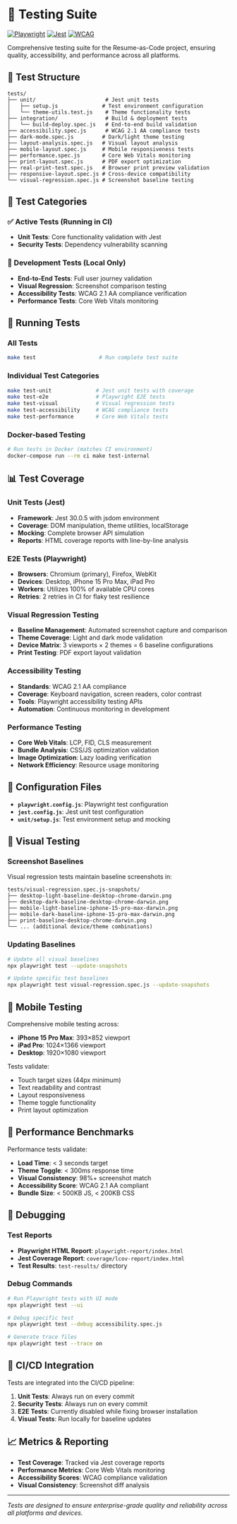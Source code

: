 # 🧪 Testing Suite

[![Playwright](https://img.shields.io/badge/Playwright-E2E%20Testing-green?style=flat-square&logo=playwright)](https://playwright.dev/)
[![Jest](https://img.shields.io/badge/Jest-Unit%20Testing-red?style=flat-square&logo=jest)](https://jestjs.io/)
[![WCAG](https://img.shields.io/badge/WCAG-2.1%20AA-success?style=flat-square)](https://www.w3.org/WAI/WCAG21/quickref/)

Comprehensive testing suite for the Resume-as-Code project, ensuring quality, accessibility, and performance across all platforms.

## 📁 Test Structure

```
tests/
├── unit/                      # Jest unit tests
│   ├── setup.js              # Test environment configuration
│   └── theme-utils.test.js    # Theme functionality tests
├── integration/               # Build & deployment tests
│   └── build-deploy.spec.js   # End-to-end build validation
├── accessibility.spec.js      # WCAG 2.1 AA compliance tests
├── dark-mode.spec.js         # Dark/light theme testing
├── layout-analysis.spec.js   # Visual layout analysis
├── mobile-layout.spec.js     # Mobile responsiveness tests
├── performance.spec.js       # Core Web Vitals monitoring
├── print-layout.spec.js      # PDF export optimization
├── real-print-test.spec.js   # Browser print preview validation
├── responsive-layout.spec.js # Cross-device compatibility
└── visual-regression.spec.js # Screenshot baseline testing
```

## 🎯 Test Categories

### **✅ Active Tests (Running in CI)**
- **Unit Tests**: Core functionality validation with Jest
- **Security Tests**: Dependency vulnerability scanning

### **🔄 Development Tests (Local Only)**
- **End-to-End Tests**: Full user journey validation
- **Visual Regression**: Screenshot comparison testing
- **Accessibility Tests**: WCAG 2.1 AA compliance verification
- **Performance Tests**: Core Web Vitals monitoring

## 🚀 Running Tests

### **All Tests**
```bash
make test                    # Run complete test suite
```

### **Individual Test Categories**
```bash
make test-unit              # Jest unit tests with coverage
make test-e2e               # Playwright E2E tests
make test-visual            # Visual regression tests
make test-accessibility     # WCAG compliance tests
make test-performance       # Core Web Vitals tests
```

### **Docker-based Testing**
```bash
# Run tests in Docker (matches CI environment)
docker-compose run --rm ci make test-internal
```

## 📊 Test Coverage

### **Unit Tests (Jest)**
- **Framework**: Jest 30.0.5 with jsdom environment
- **Coverage**: DOM manipulation, theme utilities, localStorage
- **Mocking**: Complete browser API simulation
- **Reports**: HTML coverage reports with line-by-line analysis

### **E2E Tests (Playwright)**
- **Browsers**: Chromium (primary), Firefox, WebKit
- **Devices**: Desktop, iPhone 15 Pro Max, iPad Pro
- **Workers**: Utilizes 100% of available CPU cores
- **Retries**: 2 retries in CI for flaky test resilience

### **Visual Regression Testing**
- **Baseline Management**: Automated screenshot capture and comparison
- **Theme Coverage**: Light and dark mode validation
- **Device Matrix**: 3 viewports × 2 themes = 6 baseline configurations
- **Print Testing**: PDF export layout validation

### **Accessibility Testing**
- **Standards**: WCAG 2.1 AA compliance
- **Coverage**: Keyboard navigation, screen readers, color contrast
- **Tools**: Playwright accessibility testing APIs
- **Automation**: Continuous monitoring in development

### **Performance Testing**
- **Core Web Vitals**: LCP, FID, CLS measurement
- **Bundle Analysis**: CSS/JS optimization validation
- **Image Optimization**: Lazy loading verification
- **Network Efficiency**: Resource usage monitoring

## 🔧 Configuration Files

- **`playwright.config.js`**: Playwright test configuration
- **`jest.config.js`**: Jest unit test configuration
- **`unit/setup.js`**: Test environment setup and mocking

## 🎨 Visual Testing

### **Screenshot Baselines**
Visual regression tests maintain baseline screenshots in:
```
tests/visual-regression.spec.js-snapshots/
├── desktop-light-baseline-desktop-chrome-darwin.png
├── desktop-dark-baseline-desktop-chrome-darwin.png
├── mobile-light-baseline-iphone-15-pro-max-darwin.png
├── mobile-dark-baseline-iphone-15-pro-max-darwin.png
├── print-baseline-desktop-chrome-darwin.png
└── ... (additional device/theme combinations)
```

### **Updating Baselines**
```bash
# Update all visual baselines
npx playwright test --update-snapshots

# Update specific test baselines
npx playwright test visual-regression.spec.js --update-snapshots
```

## 📱 Mobile Testing

Comprehensive mobile testing across:
- **iPhone 15 Pro Max**: 393×852 viewport
- **iPad Pro**: 1024×1366 viewport
- **Desktop**: 1920×1080 viewport

Tests validate:
- Touch target sizes (44px minimum)
- Text readability and contrast
- Layout responsiveness
- Theme toggle functionality
- Print layout optimization

## 🚀 Performance Benchmarks

Performance tests validate:
- **Load Time**: < 3 seconds target
- **Theme Toggle**: < 300ms response time
- **Visual Consistency**: 98%+ screenshot match
- **Accessibility Score**: WCAG 2.1 AA compliant
- **Bundle Size**: < 500KB JS, < 200KB CSS

## 🐛 Debugging

### **Test Reports**
- **Playwright HTML Report**: `playwright-report/index.html`
- **Jest Coverage Report**: `coverage/lcov-report/index.html`
- **Test Results**: `test-results/` directory

### **Debug Commands**
```bash
# Run Playwright tests with UI mode
npx playwright test --ui

# Debug specific test
npx playwright test --debug accessibility.spec.js

# Generate trace files
npx playwright test --trace on
```

## 🔄 CI/CD Integration

Tests are integrated into the CI/CD pipeline:
1. **Unit Tests**: Always run on every commit
2. **Security Tests**: Always run on every commit
3. **E2E Tests**: Currently disabled while fixing browser installation
4. **Visual Tests**: Run locally for baseline updates

## 📈 Metrics & Reporting

- **Test Coverage**: Tracked via Jest coverage reports
- **Performance Metrics**: Core Web Vitals monitoring
- **Accessibility Scores**: WCAG compliance validation
- **Visual Consistency**: Screenshot diff analysis

---

*Tests are designed to ensure enterprise-grade quality and reliability across all platforms and devices.*